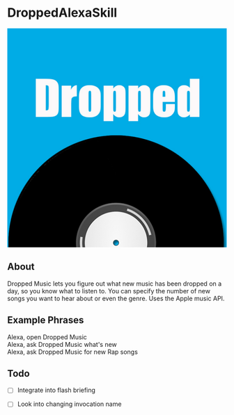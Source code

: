# DroppedAlexaSkill
![Dropped Music Icon](https://github.com/pravin-sivabalan/DroppedAlexaSkill/blob/master/icons/dropped-logo.jpg "Dropped Music Icon")

## About
Dropped Music lets you figure out what new music has been dropped on a day, so you know what to listen to. You can specify the number of new songs you want to hear about or even the genre. Uses the Apple music API.

## Example Phrases
Alexa, open Dropped Music
<br>
Alexa, ask Dropped Music what's new
<br>
Alexa, ask Dropped Music for new Rap songs

## Todo
- [ ] Integrate into flash briefing
- [ ] Look into changing invocation name

